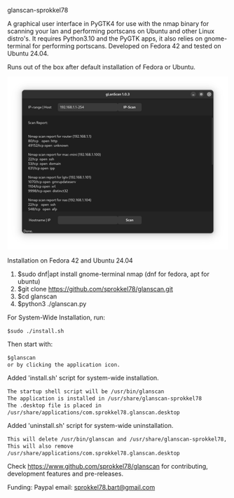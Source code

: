 glanscan-sprokkel78

A graphical user interface in PyGTK4 for use with the nmap binary for scanning your lan and performing portscans
on Ubuntu and other Linux distro's. 
It requires Python3.10 and the PyGTK apps, it also relies on gnome-terminal for performing portscans. 
Developed on Fedora 42 and tested on Ubuntu 24.04.

Runs out of the	box after default installation of Fedora or Ubuntu.

![Screenshot](https://github.com/sprokkel78/glanscan/blob/develop/screenshots/glanscan-1.png)

Installation on Fedora 42 and Ubuntu 24.04
1. $sudo dnf|apt install gnome-terminal nmap (dnf for fedora, apt for ubuntu)
2. $git clone https://github.com/sprokkel78/glanscan.git
3. $cd glanscan
4. $python3 ./glanscan.py

For System-Wide Installation, run:

    $sudo ./install.sh

Then start with:

    $glanscan
    or by clicking the application icon.

Added 'install.sh' script for system-wide installation.

    The startup shell script will be /usr/bin/glanscan
    The application is installed in /usr/share/glanscan-sprokkel78
    The .desktop file is placed in /usr/share/applications/com.sprokkel78.glanscan.desktop

Added 'uninstall.sh' script for system-wide uninstallation.

    This will delete /usr/bin/glanscan and /usr/share/glanscan-sprokkel78, This will also remove /usr/share/applications/com.sprokkel78.glanscan.desktop

Check https://www.github.com/sprokkel78/glanscan for contributing, development features and pre-releases.

Funding: Paypal email: sprokkel78.bart@gmail.com
